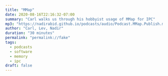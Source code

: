 ```yaml
---
title: "MMap"
date: 2020-08-16T22:16:32-07:00
summary: "Carl walks us through his hobbyist usage of MMap for IPC"
mp3: "https://nadirabid.github.io/podcasts/audio/Podcast.MMap.Publish.mp3"
author: "Carl, Lev, Nadir"
duration: "30 minutes"
permalink: "permalink://fake"
tags:
  - podcasts
  - software
  - memory
  - ipc
draft: false
---
```

